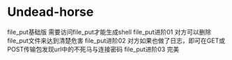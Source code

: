 # Undead-horse
file_put基础版   需要访问file_put才能生成shell
file_put进阶01   对方可以删除file_put文件来达到清楚危害
file_put进阶02   对方如果也做了日志，即可在GET或POST传输包发现url中的不死马与连接密码
file_put进阶03   完美
